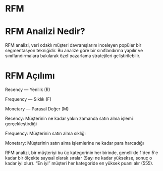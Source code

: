 # RFM

# RFM Analizi Nedir?
RFM analizi, veri odaklı müşteri davranışlarını inceleyen popüler bir segmentasyon tekniğidir.
Bu analize göre bir sınıflandırma yapılır ve sınıflandırmalara bakılarak özel pazarlama stratejileri geliştirilebilir.

# RFM Açılımı
Recency — Yenilik (R)

Frequency — Sıklık (F)

Monetary — Parasal Değer (M)

Recency: Müşterinin ne kadar yakın zamanda satın alma işlemi gerçekleştirdiği

Frequency: Müşterinin satın alma sıklığı

Monetary: Müşterinin satın alma işlemlerine ne kadar para harcadığı

RFM analizi, bir müşteriyi bu üç kategorinin her birinde, genellikle 1'den 5'e kadar bir ölçekte sayısal olarak sıralar (Sayı ne kadar yüksekse, sonuç o kadar iyi olur). 
“En iyi” müşteri her kategoride en yüksek puanı alır (555).
